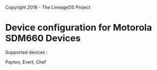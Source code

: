 Copyright 2018 - The LineageOS Project

Device configuration for Motorola SDM660 Devices
======================================

Supported devices :

Payton, Evert, Chef
